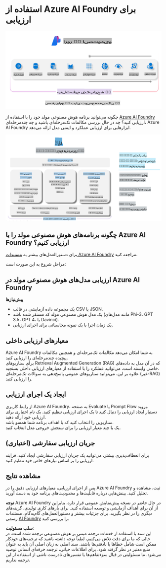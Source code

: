 # **استفاده از Azure AI Foundry برای ارزیابی**

![aistudo](../../../../../translated_images/AIFoundry.61da8c74bccc0241ce9a4cb53a170912245871de9235043afcb796ccbc076fdc.fa.png)

چگونه می‌توانید برنامه هوش مصنوعی مولد خود را با استفاده از [Azure AI Foundry](https://ai.azure.com?WT.mc_id=aiml-138114-kinfeylo) ارزیابی کنید؟ چه در حال بررسی مکالمات تک‌مرحله‌ای باشید و چه چندمرحله‌ای، Azure AI Foundry ابزارهایی برای ارزیابی عملکرد و ایمنی مدل ارائه می‌دهد.

![aistudo](../../../../../translated_images/AIPortfolio.5aaa2b25e9157624a4542fe041d66a96a1c1ec6007e4e5aadd926c6ec8ce18b3.fa.png)

## چگونه برنامه‌های هوش مصنوعی مولد را با Azure AI Foundry ارزیابی کنیم؟
برای دستورالعمل‌های بیشتر به [مستندات Azure AI Foundry](https://learn.microsoft.com/azure/ai-studio/how-to/evaluate-generative-ai-app?WT.mc_id=aiml-138114-kinfeylo) مراجعه کنید.

مراحل شروع به این صورت است:

## ارزیابی مدل‌های هوش مصنوعی مولد در Azure AI Foundry

**پیش‌نیازها**

- یک مجموعه داده آزمایشی در قالب CSV یا JSON.
- یک مدل هوش مصنوعی مولد که مستقر شده باشد (مانند مدل‌های Phi-3، GPT 3.5، GPT 4، یا Davinci).
- یک زمان اجرا با یک نمونه محاسباتی برای اجرای ارزیابی.

## معیارهای ارزیابی داخلی

Azure AI Foundry به شما امکان می‌دهد مکالمات تک‌مرحله‌ای و همچنین مکالمات پیچیده چندمرحله‌ای را ارزیابی کنید.  
برای سناریوهای Retrieval Augmented Generation (RAG) که در آن مدل به داده‌های خاصی وابسته است، می‌توانید عملکرد را با استفاده از معیارهای ارزیابی داخلی بسنجید.  
علاوه بر این، می‌توانید سناریوهای عمومی پاسخ‌دهی به سوالات تک‌مرحله‌ای (غیر-RAG) را ارزیابی کنید.

## ایجاد یک اجرای ارزیابی

از رابط کاربری Azure AI Foundry، به صفحه Evaluate یا Prompt Flow بروید.  
دستیار ایجاد ارزیابی را دنبال کنید تا یک اجرای ارزیابی تنظیم کنید. یک نام اختیاری برای ارزیابی خود ارائه دهید.  
سناریویی را انتخاب کنید که با اهداف برنامه شما همسو باشد.  
یک یا چند معیار ارزیابی را برای سنجش خروجی مدل انتخاب کنید.

## جریان ارزیابی سفارشی (اختیاری)

برای انعطاف‌پذیری بیشتر، می‌توانید یک جریان ارزیابی سفارشی ایجاد کنید. فرایند ارزیابی را بر اساس نیازهای خاص خود تنظیم کنید.

## مشاهده نتایج

پس از اجرای ارزیابی، معیارهای ارزیابی دقیق را در Azure AI Foundry ثبت، مشاهده و تحلیل کنید. بینش‌هایی درباره قابلیت‌ها و محدودیت‌های برنامه خود به دست آورید.

**توجه** Azure AI Foundry در حال حاضر در نسخه پیش‌نمایش عمومی قرار دارد، بنابراین از آن برای اهداف آزمایشی و توسعه استفاده کنید. برای بارهای کاری تولیدی، گزینه‌های دیگری را در نظر بگیرید. برای جزئیات بیشتر و دستورالعمل‌های گام‌به‌گام، مستندات رسمی [AI Foundry](https://learn.microsoft.com/azure/ai-studio/?WT.mc_id=aiml-138114-kinfeylo) را بررسی کنید.

**سلب مسئولیت**:  
این سند با استفاده از خدمات ترجمه مبتنی بر هوش مصنوعی ترجمه شده است. در حالی که ما برای دقت تلاش می‌کنیم، لطفاً توجه داشته باشید که ترجمه‌های خودکار ممکن است شامل خطاها یا نادقتی‌ها باشند. سند اصلی به زبان اصلی آن باید به عنوان منبع معتبر در نظر گرفته شود. برای اطلاعات حیاتی، ترجمه حرفه‌ای انسانی توصیه می‌شود. ما مسئولیتی در قبال سوءتفاهم‌ها یا تفسیرهای نادرست ناشی از استفاده از این ترجمه نداریم.